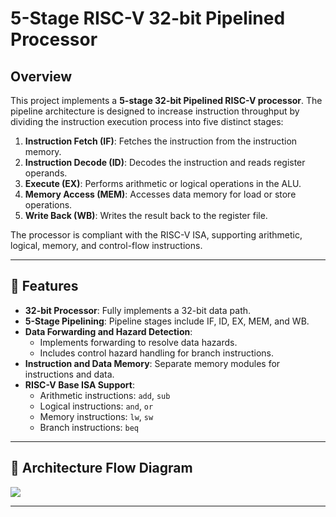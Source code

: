 # 5-Stage RISC-V 32-bit Pipelined Processor

## Overview
This project implements a **5-stage 32-bit Pipelined RISC-V processor**. The pipeline architecture is designed to increase instruction throughput by dividing the instruction execution process into five distinct stages:
1. **Instruction Fetch (IF)**: Fetches the instruction from the instruction memory.
2. **Instruction Decode (ID)**: Decodes the instruction and reads register operands.
3. **Execute (EX)**: Performs arithmetic or logical operations in the ALU.
4. **Memory Access (MEM)**: Accesses data memory for load or store operations.
5. **Write Back (WB)**: Writes the result back to the register file.

The processor is compliant with the RISC-V ISA, supporting arithmetic, logical, memory, and control-flow instructions.

---

## 🚀 Features
- **32-bit Processor**: Fully implements a 32-bit data path.
- **5-Stage Pipelining**: Pipeline stages include IF, ID, EX, MEM, and WB.
- **Data Forwarding and Hazard Detection**:
  - Implements forwarding to resolve data hazards.
  - Includes control hazard handling for branch instructions.
- **Instruction and Data Memory**: Separate memory modules for instructions and data.
- **RISC-V Base ISA Support**: 
  - Arithmetic instructions: `add`, `sub`
  - Logical instructions: `and`, `or`
  - Memory instructions: `lw`, `sw`
  - Branch instructions: `beq`

---

## 📍 Architecture Flow Diagram
<img src="https://github.com/RohanRudra/RISC-V-Pipelined/blob/master/Flow%20Diagram.png"/>


---



